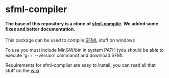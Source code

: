 # sfml-compiler

#### The base of this repository is a clone of [sfml-compile](https://github.com/87cm1n3r/sfml-compiler). We added some fixes and better documentation.

This package can be used to compile [SFML](https://www.sfml-dev.org/) stuff on windows

To use you must include MinGW/bin in system PATH (you should be able to execute 'g++ --version' command) and download SFML

Requirements for sfml-compiler are easy to install, you can read all that stuff on the [wiki](https://github.com/brhaka/sfml-compiler/wiki)
